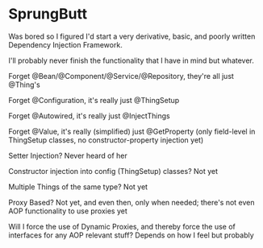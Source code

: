 # SprungButt

Was bored so I figured I'd start a very derivative, basic, and poorly written Dependency Injection Framework.

I'll probably never finish the functionality that I have in mind but whatever.

Forget @Bean/@Component/@Service/@Repository, they're all just @Thing's

Forget @Configuration, it's really just @ThingSetup

Forget @Autowired, it's really just @InjectThings

Forget @Value, it's really (simplified) just @GetProperty (only field-level in ThingSetup classes, no constructor-property injection yet)

Setter Injection? Never heard of her

Constructor injection into config (ThingSetup) classes? Not yet

Multiple Things of the same type? Not yet

Proxy Based? Not yet, and even then, only when needed; there's not even AOP functionality to use proxies yet

Will I force the use of Dynamic Proxies, and thereby force the use of interfaces for any AOP relevant stuff? Depends on how I feel but probably
